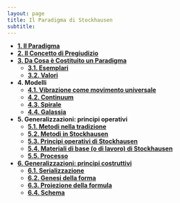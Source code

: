 ```yaml
---
layout: page
title: Il Paradigma di Stockhausen
subtitle:
---
```


- [**1. Il Paradigma**](https://velitch.github.io/velitch/2021-11-02-01_00_il_paradigma/)
- [**2. Il Concetto di Pregiudizio**](https://velitch.github.io/velitch/2021-11-02-02_00_il_concetto_di_pregiudizio/)
- [**3. Da Cosa è Costituito un Paradigma**](https://velitch.github.io/velitch/2021-11-02-03_00_da_cosa_è_costituito_un_paradigma/)
  - [**3.1. Esemplari**](https://velitch.github.io/velitch/2021-11-02-03_01_esemplari/)
  - [**3.2. Valori**](https://velitch.github.io/velitch/2021-11-02-03_02_valori/)
- **4. Modelli**
  - [**4.1. Vibrazione come movimento universale**](https://velitch.github.io/velitch/2021-11-02-04_01_vibrazione_come_modello_universale/)
  - [**4.2. Continuum**](https://velitch.github.io/velitch/2021-11-02-04_02_continuum/)
  - [**4.3. Spirale**](https://velitch.github.io/velitch/2021-11-02-04_03_spirale/)
  - [**4.4. Galassia**](https://velitch.github.io/velitch/2021-11-02-04_04_galassia/)
- **5. Generalizzazioni: principi operativi**
  - [**5.1. Metodi nella tradizione**](https://velitch.github.io/velitch/2021-11-02-05_01_metodi_nella_tradizione/)
  - [**5.2. Metodi in Stockhausen**](https://velitch.github.io/velitch/2021-11-02-05_02_metodi_in_stockhausen/)
  - [**5.3. Principi operativi di Stockhausen**](https://velitch.github.io/velitch/2021-11-02-05_03_principi_operativi_di_stockhausen/)
  - [**5.4. Materiali di base (o di lavoro) di Stockhausen**](https://velitch.github.io/velitch/2021-11-02-05_04_materiali_di_base_di_stockhausen/)
  - [**5.5. Processo**](https://velitch.github.io/velitch/2021-11-02-05_05_processo/)
- [**6. Generalizzazioni: principi costruttivi**](https://velitch.github.io/velitch/2021-11-02-06_00_generalizzazioni_principi_costruttivi/)
  - [**6.1. Serializzazione**](https://velitch.github.io/velitch/2021-11-02-06_01_serializzazione/)
  - [**6.2. Genesi della forma**](https://velitch.github.io/velitch/2021-11-02-06_02_genesi_della_forma/)
  - [**6.3. Proiezione della formula**](https://velitch.github.io/velitch/2021-11-02-06_03_proiezione_della_formula/)
  - [**6.4. Schema**](https://velitch.github.io/velitch/2021-11-02-06_04_schema/)
